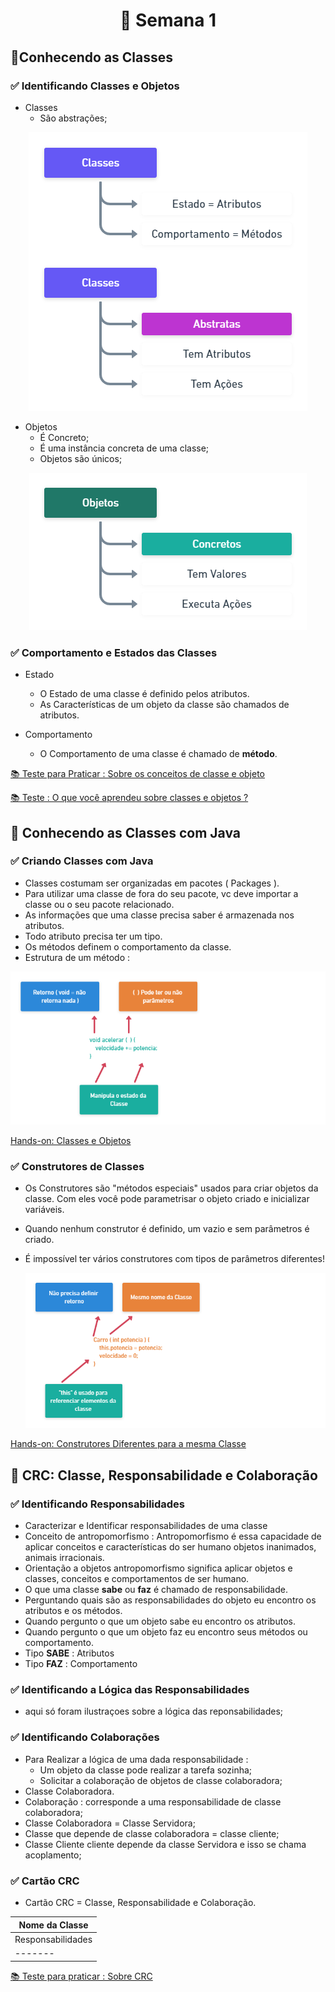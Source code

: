 <div align="center">
  <h1>📅 Semana 1</h1>
</div>
 
<h2>📝Conhecendo as Classes</h2>

<h3>✅ Identificando Classes e Objetos</h3>

* Classes 
  * São abstrações;
  
<div align="center">
  <img src="../Assets/Classes2.png"> 
</div>

* Objetos
  * É Concreto;
  * É uma instância concreta de uma classe;
  * Objetos são únicos;

<div align="center">
  <img src="../Assets/Objetos.png"> 
</div>

<h3>✅ Comportamento e Estados das Classes</h3>

* Estado
  * O Estado de uma classe é definido pelos atributos. 
  * As Características de um objeto da classe são chamados de atributos. 

* Comportamento
  * O Comportamento de uma classe é chamado de **método**.

<a href="https://github.com/brunoemferreira/ita-orientacao-a-objetos-com-java/blob/main/Semana1/TestesParaPraticar.md" >📚 Teste para Praticar : Sobre os conceitos de classe e objeto</a>

<a href="https://github.com/brunoemferreira/ita-orientacao-a-objetos-com-java/blob/main/Semana1/Testes.md" >📚 Teste : O que você aprendeu sobre classes e objetos ?</a>

</hr>

<h2>📝 Conhecendo as Classes com Java</h2>

<h3>✅ Criando Classes com Java</h3>

* Classes costumam ser organizadas em pacotes ( Packages ).
* Para utilizar uma classe de fora do seu pacote, vc deve importar a classe ou o seu pacote relacionado.
* As informações que uma classe precisa saber é armazenada nos atributos.
* Todo atributo precisa ter um tipo.
* Os métodos definem o comportamento da classe.
* Estrutura de um método : 
 
 <div align="center">
    <img src="../Assets/metodos.png"> 
  </div>

<a href="https://github.com/brunoemferreira/ita-orientacao-a-objetos-com-java/tree/main/Fontes/Carros" >Hands-on: Classes e Objetos</a>

<h3>✅ Construtores de Classes</h3>

* Os Construtores são "métodos especiais" usados para criar objetos da classe. Com eles você pode parametrisar o objeto criado e inicializar variáveis.
* Quando nenhum construtor é definido, um vazio e sem parâmetros é criado.
* É impossível ter vários construtores com tipos de parâmetros diferentes!

  <div align="center">
    <img src="../Assets/construtores.png"> 
  </div>

<a href="https://github.com/brunoemferreira/ita-orientacao-a-objetos-com-java/tree/main/Fontes/Comercio" >Hands-on: Construtores Diferentes para a mesma Classe</a>


<h2>📝 CRC: Classe, Responsabilidade e Colaboração</h2>

<h3>✅ Identificando Responsabilidades</h3>

* Caracterizar e Identificar responsabilidades de uma classe
* Conceito de antropomorfismo : Antropomorfismo é essa capacidade de aplicar conceitos e características do ser humano objetos inanimados, animais irracionais.
* Orientação a objetos antropomorfismo significa aplicar objetos e classes, conceitos e comportamentos de ser humano.
* O que uma classe **sabe** ou **faz** é chamado de responsabilidade.
* Perguntando quais são as responsabilidades do objeto eu encontro os atributos e os métodos.
* Quando pergunto o que um objeto sabe eu encontro os atributos.
* Quando pergunto o que um objeto faz eu encontro seus métodos ou comportamento.
* Tipo **SABE** : Atributos 
* Tipo **FAZ** : Comportamento 

<h3>✅ Identificando a Lógica das Responsabilidades</h3>

* aqui só foram ilustraçoes sobre a lógica das reponsabilidades; 

<h3>✅ Identificando Colaborações</h3>

* Para Realizar a lógica de uma dada responsabilidade : 
  * Um objeto da classe pode realizar a tarefa sozinha;
  * Solicitar a colaboração de objetos de classe colaboradora;
* Classe Colaboradora.
* Colaboração : corresponde a uma responsabilidade de classe colaboradora;
* Classe Colaboradora = Classe Servidora;
* Classe que depende de classe colaboradora = classe cliente;  
* Classe Cliente cliente depende da classe Servidora e isso se chama acoplamento;

<h3>✅ Cartão CRC</h3>

* Cartão CRC = Classe, Responsabilidade e Colaboração.

| Nome da Classe |
|----------------|
| Responsabilidades | Colaborações |
|-------|--------|



<a href="https://github.com/brunoemferreira/ita-orientacao-a-objetos-com-java/blob/main/Semana1/Testes.md" >📚 Teste para praticar : Sobre CRC</a>
</hr>
